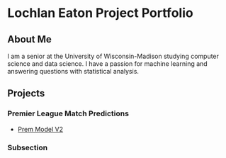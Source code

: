 # Lochlan Eaton Project Portfolio

## About Me
I am a senior at the University of Wisconsin-Madison studying computer science and data science. I have a passion for machine learning and answering questions with statistical analysis. 

## Projects 

### Premier League Match Predictions
* [Prem Model V2](projects/prem_model_v2/)

### Subsection

